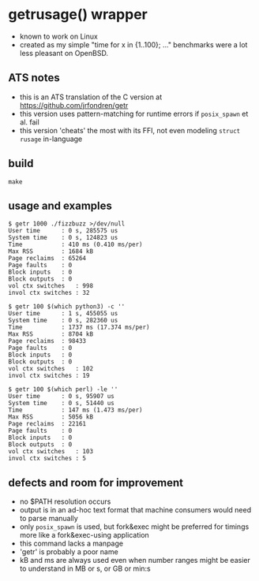 # getrusage() wrapper
- known to work on Linux
- created as my simple "time for x in {1..100}; ..." benchmarks were a lot less pleasant on OpenBSD.

## ATS notes
- this is an ATS translation of the C version at https://github.com/jrfondren/getr
- this version uses pattern-matching for runtime errors if `posix_spawn` et al. fail
- this version 'cheats' the most with its FFI, not even modeling `struct rusage` in-language

## build
```
make
```

## usage and examples
```
$ getr 1000 ./fizzbuzz >/dev/null
User time      : 0 s, 285575 us
System time    : 0 s, 124823 us
Time           : 410 ms (0.410 ms/per)
Max RSS        : 1684 kB
Page reclaims  : 65264
Page faults    : 0
Block inputs   : 0
Block outputs  : 0
vol ctx switches   : 998
invol ctx switches : 32

$ getr 100 $(which python3) -c ''
User time      : 1 s, 455055 us
System time    : 0 s, 282360 us
Time           : 1737 ms (17.374 ms/per)
Max RSS        : 8704 kB
Page reclaims  : 98433
Page faults    : 0
Block inputs   : 0
Block outputs  : 0
vol ctx switches   : 102
invol ctx switches : 19

$ getr 100 $(which perl) -le ''
User time      : 0 s, 95907 us
System time    : 0 s, 51440 us
Time           : 147 ms (1.473 ms/per)
Max RSS        : 5056 kB
Page reclaims  : 22161
Page faults    : 0
Block inputs   : 0
Block outputs  : 0
vol ctx switches   : 103
invol ctx switches : 5
```

## defects and room for improvement
- no $PATH resolution occurs
- output is in an ad-hoc text format that machine consumers would need to parse manually
- only `posix_spawn` is used, but fork&exec might be preferred for timings more like a fork&exec-using application
- this command lacks a manpage
- 'getr' is probably a poor name
- kB and ms are always used even when number ranges might be easier to understand in MB or s, or GB or min:s
